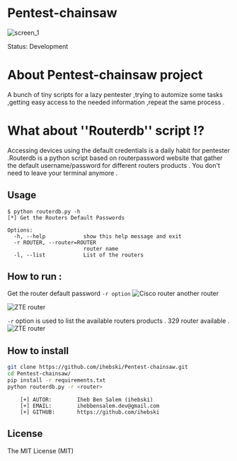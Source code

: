 # Pentest-chainsaw
![screen_1](https://i.imgur.com/YrUNZIv.png)

Status: Development
# About Pentest-chainsaw project
A bunch of tiny scripts for a lazy pentester ,trying to automize some tasks ,getting easy access to the needed information ,repeat the same process .
# What about ''Routerdb'' script !?
Accessing devices using the default credentials is a daily habit for pentester .Routerdb is a python script based on routerpassword website that gather the default username/password for different routers products .
You don't need to leave your terminal anymore .
## Usage

~~~
$ python routerdb.py -h
[*] Get the Routers Default Passwords

Options:
  -h, --help            show this help message and exit
  -r ROUTER, --router=ROUTER
                        router name
  -l, --list            List of the routers

~~~

## How to run :
Get the router default password 
``` -r option ```
![Cisco router](https://i.imgur.com/lDsg1Sh.png)
another router

![ZTE router](https://i.imgur.com/VtV3uw1.png)

``` -r ``` option is used to list the available routers products .
329 router available .
![ZTE router](https://i.imgur.com/4RFFYsx.png)

## How to install
```sh
git clone https://github.com/ihebski/Pentest-chainsaw.git
cd Pentest-chainsaw/
pip install -r requirements.txt
python routerdb.py -r <router>
```

```
    [+] AUTOR:        Iheb Ben Salem (ihebski)
    [+] EMAIL:        ihebbensalem.dev@gmail.com
    [+] GITHUB:       https://github.com/ihebski
```
## License
The MIT License (MIT)
